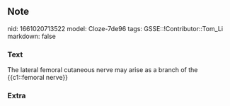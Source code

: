 ## Note
nid: 1661020713522
model: Cloze-7de96
tags: GSSE::!Contributor::Tom_Li
markdown: false

### Text
The lateral femoral cutaneous nerve may arise as a branch of the {{c1::femoral nerve}}

### Extra

